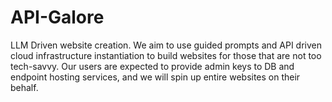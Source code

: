 # API-Galore
LLM Driven website creation. We aim to use guided prompts and API driven cloud infrastructure instantiation to build websites for those that are not too tech-savvy. Our users are expected to provide admin keys to DB and endpoint hosting services, and we will spin up entire websites on their behalf. 
